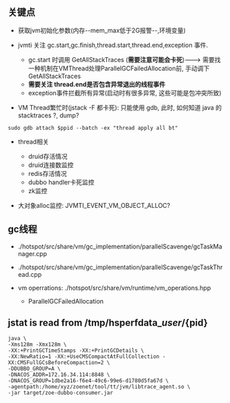 
## 关键点

* 获取jvm初始化参数(内存--mem_max低于2G报警--,环境变量)

* jvmti 关注 gc.start,gc.finish,thread.start,thread.end,exception 事件. 
    * gc.start 时调用 GetAllStackTraces (**需要注意可能会卡死**)---> 需要找一种机制在VMThread处理ParallelGCFailedAllocation前, 手动调下GetAllStackTraces
    * **需要关注 thread.end是否包含异常退出的线程事件**
    * exception事件拦截所有异常(启动时有很多异常, 这些可能是包冲突所致)

* VM Thread繁忙时(jstack -F 都卡死): 只能使用 gdb, 此时, 如何知道 java 的 stacktraces ?, dump?
```
sudo gdb attach $ppid --batch -ex "thread apply all bt"
```

* thread相关
    * druid存活情况
    * druid连接数监控
    * redis存活情况
    * dubbo handler卡死监控
    * zk监控

* 大对象alloc监控: JVMTI_EVENT_VM_OBJECT_ALLOC?


## gc线程

* ./hotspot/src/share/vm/gc_implementation/parallelScavenge/gcTaskManager.cpp
* ./hotspot/src/share/vm/gc_implementation/parallelScavenge/gcTaskThread.cpp

* vm operrations: ./hotspot/src/share/vm/runtime/vm_operations.hpp
    * ParallelGCFailedAllocation
    
## jstat is read from /tmp/hsperfdata_${user}/${pid}



```
java \
-Xms128m -Xmx128m \
-XX:+PrintGCTimeStamps -XX:+PrintGCDetails \
-XX:NewRatio=1 -XX:+UseCMSCompactAtFullCollection -XX:CMSFullGCsBeforeCompaction=2 \
-DDUBBO_GROUP=A \
-DNACOS_ADDR=172.16.34.114:8848 \
-DNACOS_GROUP=1dbe2a16-f6e4-49c6-99e6-d1780d5fa67d \
-agentpath:/home/xyz/zoenet/tool/tt/jvm/libtrace_agent.so \
-jar target/zoe-dubbo-consumer.jar
```


